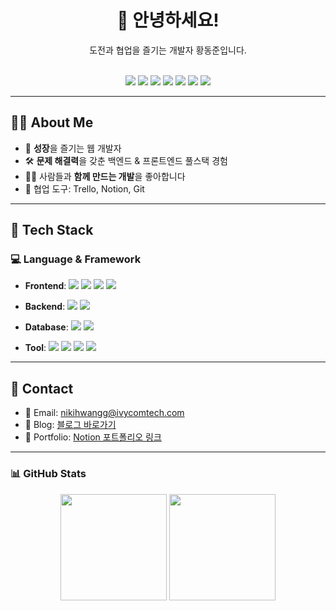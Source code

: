 <div align="center">
  
  <h1>👋 안녕하세요!</h1>
  <p>도전과 협업을 즐기는 개발자 황동준입니다.</p>
  
  <br />

  <img src="https://img.shields.io/badge/React-61DAFB?style=flat&logo=React&logoColor=white" />
  <img src="https://img.shields.io/badge/SpringBoot-6DB33F?style=flat&logo=SpringBoot&logoColor=white" />
  <img src="https://img.shields.io/badge/MySQL-4479A1?style=flat&logo=MySQL&logoColor=white" />
  <img src="https://img.shields.io/badge/Git-F05032?style=flat&logo=Git&logoColor=white" />
  <img src="https://img.shields.io/badge/JavaScript-F7DF1E?style=flat&logo=JavaScript&logoColor=black" />
  <img src="https://img.shields.io/badge/HTML5-E34F26?style=flat&logo=HTML5&logoColor=white" />
  <img src="https://img.shields.io/badge/CSS3-1572B6?style=flat&logo=CSS3&logoColor=white" />

</div>

---

## 🙋‍♂️ About Me

- 🌱 **성장**을 즐기는 웹 개발자
- 🛠️ **문제 해결력**을 갖춘 백엔드 & 프론트엔드 풀스택 경험
- 👨‍💻 사람들과 **함께 만드는 개발**을 좋아합니다
- 💬 협업 도구: Trello, Notion, Git

---

## 📌 Tech Stack

### 💻 Language & Framework
- **Frontend**: <img src="https://img.shields.io/badge/React-61DAFB?style=for-the-badge&logo=React&logoColor=white" />
  <img src="https://img.shields.io/badge/JavaScript-F7DF1E?style=for-the-badge&logo=JavaScript&logoColor=black" />
  <img src="https://img.shields.io/badge/HTML5-E34F26?style=for-the-badge&logo=HTML5&logoColor=white" />
  <img src="https://img.shields.io/badge/CSS3-1572B6?style=for-the-badge&logo=CSS3&logoColor=white" />
  
- **Backend**:   <img src="https://img.shields.io/badge/Spring Boot-6DB33F?style=for-the-badge&logo=SpringBoot&logoColor=white" />
  <img src="https://img.shields.io/badge/Java-007396?style=for-the-badge&logo=Java&logoColor=white" />
- **Database**:  <img src="https://img.shields.io/badge/MySQL-4479A1?style=for-the-badge&logo=MySQL&logoColor=white" />
  <img src="https://img.shields.io/badge/Oracle-F80000?style=for-the-badge&logo=Oracle&logoColor=white" />
- **Tool**:  <img src="https://img.shields.io/badge/Git-F05032?style=for-the-badge&logo=Git&logoColor=white" />
  <img src="https://img.shields.io/badge/Postman-FF6C37?style=for-the-badge&logo=Postman&logoColor=white" />
  <img src="https://img.shields.io/badge/VS Code-007ACC?style=for-the-badge&logo=VisualStudioCode&logoColor=white" />
  <img src="https://img.shields.io/badge/IntelliJ IDEA-000000?style=for-the-badge&logo=IntelliJIDEA&logoColor=white" />

---

## 🧾 Contact

- 📧 Email: nikihwangg@ivycomtech.com
- 📘 Blog: [블로그 바로가기](https://nikihwangg.tistory.com/)  
- 💼 Portfolio: [Notion 포트폴리오 링크](https://www.notion.so/226db2c782bb80f68617ed9ef0ff5991)

---

### 📊 GitHub Stats
<p align="center">
  <img src="https://github-readme-stats.vercel.app/api?username=d5ngjun2&show_icons=true&theme=tokyonight&hide_border=true" height="170">
  <img src="https://github-readme-stats.vercel.app/api/top-langs/?username=d5ngjun2&layout=compact&theme=tokyonight&hide_border=true" height="170">
</p>

